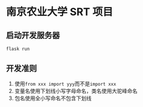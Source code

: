 # 南京农业大学 SRT 项目

## 启动开发服务器

```sh
flask run
```

## 开发准则

1. 使用`from xxx import yyy`而不是`import xxx`
2. 变量名使用下划线小写字母命名，类名使用大驼峰命名
3. 包名使用全小写命名不包含下划线
